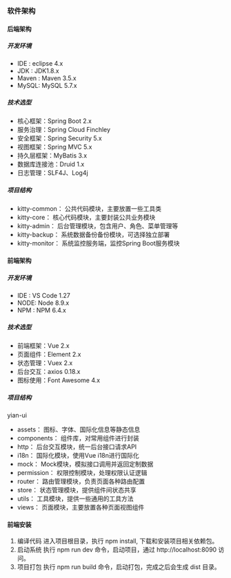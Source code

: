 ### 软件架构
#### 后端架构
##### 开发环境
- IDE : eclipse 4.x
- JDK : JDK1.8.x
- Maven : Maven 3.5.x
- MySQL: MySQL 5.7.x
##### 技术选型
- 核心框架：Spring Boot 2.x
- 服务治理：Spring Cloud Finchley
- 安全框架：Spring Security 5.x
- 视图框架：Spring MVC 5.x
- 持久层框架：MyBatis 3.x
- 数据库连接池：Druid 1.x
- 日志管理：SLF4J、Log4j
##### 项目结构
- kitty-common： 公共代码模块，主要放置一些工具类
- kitty-core： 核心代码模块，主要封装公共业务模块
- kitty-admin： 后台管理模块，包含用户、角色、菜单管理等
- kitty-backup： 系统数据备份备份模块，可选择独立部署
- kitty-monitor： 系统监控服务端，监控Spring Boot服务模块
#### 前端架构
##### 开发环境
- IDE : VS Code 1.27
- NODE: Node 8.9.x
- NPM : NPM 6.4.x
##### 技术选型
- 前端框架：Vue 2.x
- 页面组件：Element 2.x
- 状态管理：Vuex 2.x
- 后台交互：axios 0.18.x
- 图标使用：Font Awesome 4.x
##### 项目结构
yian-ui
- assets： 图标、字体、国际化信息等静态信息
- components： 组件库，对常用组件进行封装
- http： 后台交互模块，统一后台接口请求API
- i18n： 国际化模块，使用Vue i18n进行国际化
- mock： Mock模块，模拟接口调用并返回定制数据
- permission： 权限控制模块，处理权限认证逻辑
- router： 路由管理模块，负责页面各种路由配置
- store： 状态管理模块，提供组件间状态共享
- utils： 工具模块，提供一些通用的工具方法
- views： 页面模块，主要放置各种页面视图组件
#### 前端安装
1. 编译代码
   进入项目根目录，执行 npm install, 下载和安装项目相关依赖包。
2. 启动系统
    执行 npm run dev 命令，启动项目，通过 http://localhost:8090 访问。
3. 项目打包
    执行 npm run build 命令，启动打包，完成之后会生成 dist 目录。
